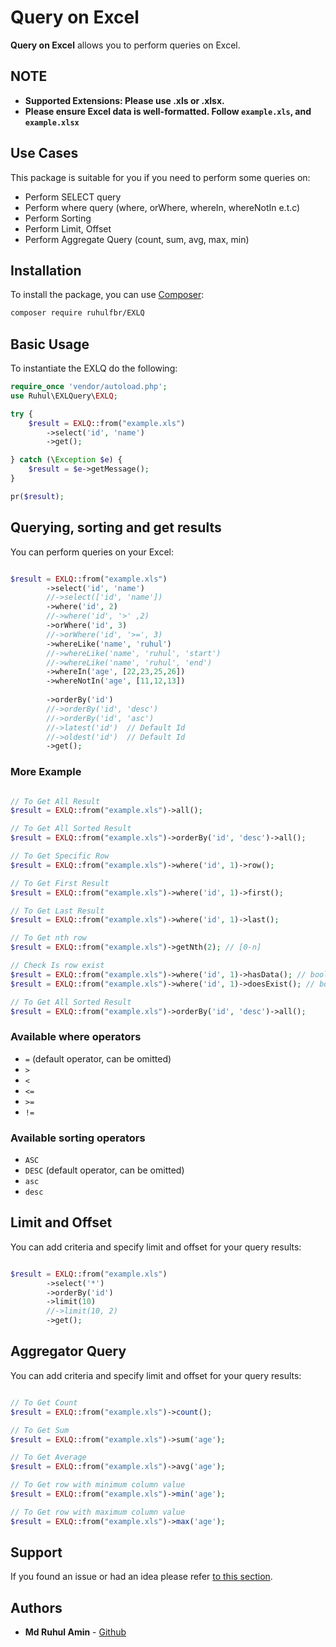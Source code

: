 # Query on Excel

**Query on Excel** allows you to perform queries on Excel.

## NOTE
* <b>Supported Extensions: Please use .xls or .xlsx. </b>
* <b>Please ensure Excel data is well-formatted. Follow `example.xls`, and `example.xlsx`</b>

## Use Cases

This package is suitable for you if you need to perform some queries on:

* Perform SELECT query
* Perform where query (where, orWhere, whereIn, whereNotIn e.t.c)
* Perform Sorting
* Perform Limit, Offset
* Perform Aggregate Query (count, sum, avg, max, min)

## Installation

To install the package, you can use [Composer](https://getcomposer.org/):

```bash
composer require ruhulfbr/EXLQ
```

## Basic Usage

To instantiate the EXLQ do the following:

```php
require_once 'vendor/autoload.php';
use Ruhul\EXLQuery\EXLQ;

try {
    $result = EXLQ::from("example.xls")
        ->select('id', 'name')
        ->get();

} catch (\Exception $e) {
    $result = $e->getMessage();
}

pr($result);

```

## Querying, sorting and get results

You can perform queries on your Excel:

```php

$result = EXLQ::from("example.xls")
        ->select('id', 'name')
        //->select(['id', 'name'])
        ->where('id', 2)
        //->where('id', '>' ,2)
        ->orWhere('id', 3)
        //->orWhere('id', '>=', 3)
        ->whereLike('name', 'ruhul')
        //->whereLike('name', 'ruhul', 'start')
        //->whereLike('name', 'ruhul', 'end')
        ->whereIn('age', [22,23,25,26])
        ->whereNotIn('age', [11,12,13])
        
        ->orderBy('id')
        //->orderBy('id', 'desc')
        //->orderBy('id', 'asc')
        //->latest('id')  // Default Id
        //->oldest('id')  // Default Id
        ->get();

```

### More Example

```php

// To Get All Result
$result = EXLQ::from("example.xls")->all();

// To Get All Sorted Result
$result = EXLQ::from("example.xls")->orderBy('id', 'desc')->all();

// To Get Specific Row
$result = EXLQ::from("example.xls")->where('id', 1)->row();

// To Get First Result
$result = EXLQ::from("example.xls")->where('id', 1)->first();

// To Get Last Result
$result = EXLQ::from("example.xls")->where('id', 1)->last();

// To Get nth row
$result = EXLQ::from("example.xls")->getNth(2); // [0-n]

// Check Is row exist
$result = EXLQ::from("example.xls")->where('id', 1)->hasData(); // boolean
$result = EXLQ::from("example.xls")->where('id', 1)->doesExist(); // boolean

// To Get All Sorted Result
$result = EXLQ::from("example.xls")->orderBy('id', 'desc')->all();

```

### Available where operators

* `=` (default operator, can be omitted)
* `>`
* `<`
* `<=`
* `>=`
* `!=`

### Available sorting operators

* `ASC`
* `DESC` (default operator, can be omitted)
* `asc`
* `desc`

## Limit and Offset

You can add criteria and specify limit and offset for your query results:

```php

$result = EXLQ::from("example.xls")
        ->select('*')
        ->orderBy('id')
        ->limit(10)
        //->limit(10, 2)    
        ->get();

```

## Aggregator Query

You can add criteria and specify limit and offset for your query results:

```php

// To Get Count
$result = EXLQ::from("example.xls")->count();

// To Get Sum
$result = EXLQ::from("example.xls")->sum('age');

// To Get Average
$result = EXLQ::from("example.xls")->avg('age');

// To Get row with minimum column value
$result = EXLQ::from("example.xls")->min('age');

// To Get row with maximum column value
$result = EXLQ::from("example.xls")->max('age');

```

## Support

If you found an issue or had an idea please refer [to this section](https://github.com/ruhulfbr/excelq/issues).

## Authors

* **Md Ruhul Amin** - [Github](https://github.com/ruhulfbr)
